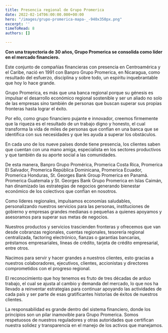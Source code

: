 ```yaml
---
title: Presencia regional de Grupo Promerica
date: 2022-02-14T06:00:00.000+00:00
hero: "/images/grupo-promerica-mapa-_-940x350px.png"
excerpt: ''
timeToRead: 8
authors: []

---
```


 

**Con una trayectoria de 30 años, Grupo Promerica se consolida como líder en el mercado financiero.**

Este conjunto de compañías financieras con presencia en Centroamérica y el Caribe, nació en 1991 con Banpro Grupo Promerica, en Nicaragua, como resultado del esfuerzo, disciplina y sobre todo, un espíritu inquebrantable que hoy lo hace grande.

Grupo Promerica, es más que una banca regional porque su génesis es impulsar el desarrollo económico regional sostenible y ser un aliado no solo de las empresas sino también de personas que buscan superar sus propias fronteras hasta lograr el éxito.

Por ello, como grupo financiero pujante e innovador, creemos firmemente que la riqueza es el resultado de un trabajo digno y honesto, el cual transforma la vida de miles de personas que confían en una banca que se identifica con sus necesidades y que les ayuda a superar los obstáculos.

En cada uno de los nueve países donde tiene presencia, los clientes saben que cuentan con una mano amiga, especialista en los sectores productivos y que también da su aporte social a las comunidades.

De esta manera, Banpro Grupo Promérica, Promerica Costa Rica, Promerica El Salvador, Promerica República Dominicana, Promerica Ecuador, Promerica Honduras, St. Georges Bank Group Promerica en Panamá. Promerica Guatemala y St. Georges Bank Grupo Promerica en Islas Caimán, han dinamizado las estrategias de negocios generando bienestar económico de los colectivos que confían en nosotros.

Como líderes regionales, impulsamos economías saludables, personalizando nuestros servicios para las personas, instituciones de gobierno y empresas grandes medianas o pequeñas a quienes apoyamos y asesoramos para superar sus metas de negocios.

Nuestros productos y servicios trascienden fronteras y ofrecemos que van desde cobranzas regionales, cuentas regionales, tesorería regional centralizada, factoring electrónico, fianzas o garantías bancarias, préstamos empresariales, líneas de crédito, tarjeta de crédito empresarial, entre otros.

Nacimos para servir y hacer grandes a nuestros clientes, esto gracias a nuestros colaboradores, ejecutivos, clientes, accionistas y directores comprometidos con el progreso regional.

El reconocimiento que hoy tenemos es fruto de tres décadas de arduo trabajo, el cual se ajusta al cambio y demanda del mercado, lo que nos ha llevado a reinventar estrategias para continuar apoyando las actividades de cada país y ser parte de esas gratificantes historias de éxitos de nuestros clientes.

La responsabilidad es grande dentro del sistema financiero, donde los principios son un pilar inamovible para Grupo Promerica. Somos respetuosos de nuestros reguladores y otras autoridades que certifican nuestra solidez y transparencia en el manejo de los activos que manejamos.